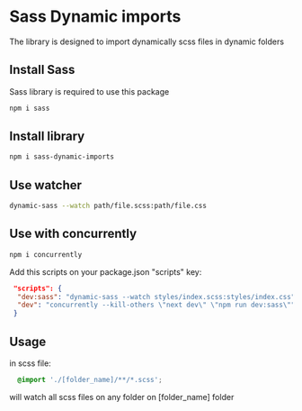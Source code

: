 # Sass Dynamic imports

The library is designed to import dynamically scss files in dynamic folders

## Install Sass

Sass library is required to use this package

```bash
npm i sass
```

## Install library

```bash
npm i sass-dynamic-imports
```

## Use watcher

```bash
dynamic-sass --watch path/file.scss:path/file.css
```

## Use with concurrently

```bash
npm i concurrently
```

Add this scripts on your package.json "scripts" key:

```json
 "scripts": {
  "dev:sass": "dynamic-sass --watch styles/index.scss:styles/index.css",
  "dev": "concurrently --kill-others \"next dev\" \"npm run dev:sass\"",
 }
```

## Usage

in scss file:

```scss
  @import './[folder_name]/**/*.scss';
```

will watch all scss files on any folder on [folder_name] folder
